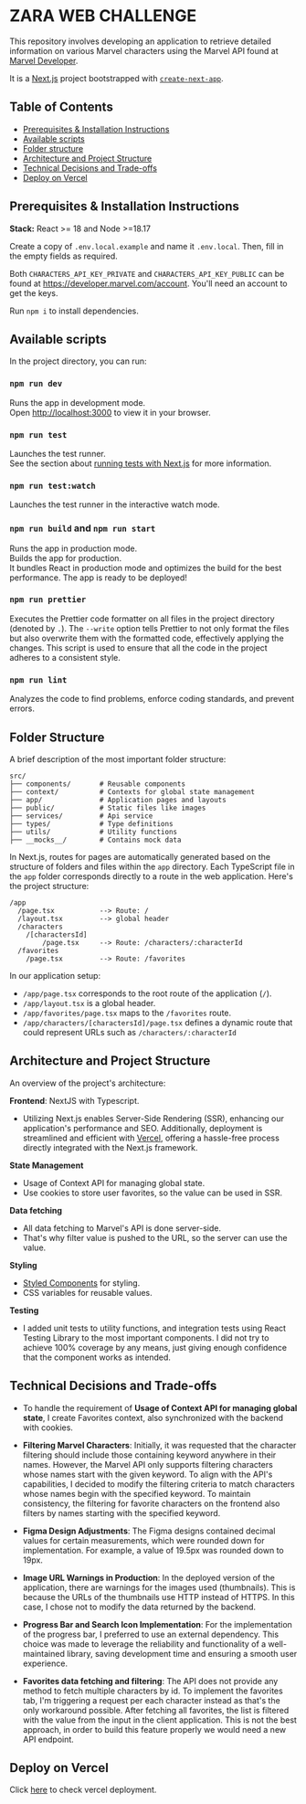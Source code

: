 # ZARA WEB CHALLENGE

This repository involves developing an application to retrieve detailed information on various Marvel characters using the Marvel API found at [Marvel Developer](https://developer.marvel.com/docs).

It is a [Next.js](https://nextjs.org/) project bootstrapped with [`create-next-app`](https://github.com/vercel/next.js/tree/canary/packages/create-next-app).

## Table of Contents

- [Prerequisites & Installation Instructions](#prerequisites--installation-instructions)
- [Available scripts](#available-scripts)
- [Folder structure](#folder-structure)
- [Architecture and Project Structure](#architecture-and-project-structure)
- [Technical Decisions and Trade-offs](#technical-decisions-and-trade-offs)
- [Deploy on Vercel](#deploy-on-vercel)

## Prerequisites & Installation Instructions

**Stack:** React >= 18 and Node >=18.17

Create a copy of `.env.local.example` and name it `.env.local`. Then, fill in the empty fields as required.

Both `CHARACTERS_API_KEY_PRIVATE` and `CHARACTERS_API_KEY_PUBLIC` can be found at https://developer.marvel.com/account. You'll need an account to get the keys.

Run `npm i` to install dependencies.

## Available scripts

In the project directory, you can run:

### `npm run dev`

Runs the app in development mode.\
Open [http://localhost:3000](http://localhost:3000) to view it in your browser.

### `npm run test`

Launches the test runner.\
See the section about [running tests with Next.js](https://nextjs.org/docs/app/building-your-application/testing/jest) for more information.

### `npm run test:watch`

Launches the test runner in the interactive watch mode.

### `npm run build` and `npm run start`

Runs the app in production mode.\
Builds the app for production.\
It bundles React in production mode and optimizes the build for the best performance. The app is ready to be deployed!

### `npm run prettier`

Executes the Prettier code formatter on all files in the project directory (denoted by `.`). The `--write` option tells Prettier to not only format the files but also overwrite them with the formatted code, effectively applying the changes. This script is used to ensure that all the code in the project adheres to a consistent style.

### `npm run lint`

Analyzes the code to find problems, enforce coding standards, and prevent errors.

## Folder Structure

A brief description of the most important folder structure:

```
src/
├── components/       # Reusable components
├── context/          # Contexts for global state management
├── app/              # Application pages and layouts
├── public/           # Static files like images
├── services/         # Api service
├── types/            # Type definitions
├── utils/            # Utility functions
├── __mocks__/        # Contains mock data
```

In Next.js, routes for pages are automatically generated based on the structure of folders and files within the `app` directory. Each TypeScript file in the `app` folder corresponds directly to a route in the web application. Here's the project structure:

```
/app
  /page.tsx           --> Route: /
  /layout.tsx         --> global header
  /characters
    /[charactersId]
        /page.tsx     --> Route: /characters/:characterId
  /favorites
    /page.tsx         --> Route: /favorites
```

In our application setup:

- `/app/page.tsx` corresponds to the root route of the application (`/`).
- `/app/layout.tsx` is a global header.
- `/app/favorites/page.tsx` maps to the `/favorites` route.
- `/app/characters/[charactersId]/page.tsx` defines a dynamic route that could represent URLs such as `/characters/:characterId`

## Architecture and Project Structure

An overview of the project's architecture:

**Frontend**:
NextJS with Typescript.

- Utilizing Next.js enables Server-Side Rendering (SSR), enhancing our application's performance and SEO. Additionally, deployment is streamlined and efficient with [Vercel](https://vercel.com/docs), offering a hassle-free process directly integrated with the Next.js framework.

**State Management**

- Usage of Context API for managing global state.
- Use cookies to store user favorites, so the value can be used in SSR.

**Data fetching**

- All data fetching to Marvel's API is done server-side.
- That's why filter value is pushed to the URL, so the server can use the value.

**Styling**

- [Styled Components](https://styled-components.com/) for styling.
- CSS variables for reusable values.

**Testing**

- I added unit tests to utility functions, and integration tests using React Testing Library to the most important components. I did not try to achieve 100% coverage by any means, just giving enough confidence that the component works as intended.

## Technical Decisions and Trade-offs

- To handle the requirement of **Usage of Context API for managing global state**, I create Favorites context, also synchronized with the backend with cookies.

- **Filtering Marvel Characters**: Initially, it was requested that the character filtering should include those containing keyword anywhere in their names. However, the Marvel API only supports filtering characters whose names start with the given keyword. To align with the API's capabilities, I decided to modify the filtering criteria to match characters whose names begin with the specified keyword. To maintain consistency, the filtering for favorite characters on the frontend also filters by names starting with the specified keyword.

- **Figma Design Adjustments**: The Figma designs contained decimal values for certain measurements, which were rounded down for implementation. For example, a value of 19.5px was rounded down to 19px.

- **Image URL Warnings in Production**: In the deployed version of the application, there are warnings for the images used (thumbnails). This is because the URLs of the thumbnails use HTTP instead of HTTPS. In this case, I chose not to modify the data returned by the backend.

- **Progress Bar and Search Icon Implementation**: For the implementation of the progress bar, I preferred to use an external dependency. This choice was made to leverage the reliability and functionality of a well-maintained library, saving development time and ensuring a smooth user experience.

- **Favorites data fetching and filtering**: The API does not provide any method to fetch multiple characters by id. To implement the favorites tab, I'm triggering a request per each character instead as that's the only workaround possible. After fetching all favorites, the list is filtered with the value from the input in the client application. This is not the best approach, in order to build this feature properly we would need a new API endpoint.

## Deploy on Vercel

Click [here](https://marvel-app-next-js.vercel.app/) to check vercel deployment.
